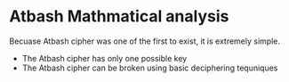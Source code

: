 # Atbash Mathmatical analysis
Becuase Atbash cipher was one of the first to exist, it is extremely simple.  
* The Atbash cipher has only one possible key
* The Atbash cipher can be broken using basic deciphering tequniques 


